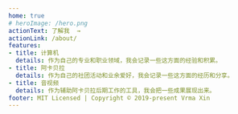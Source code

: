 ```yaml
---
home: true
# heroImage: /hero.png
actionText: 了解我  →
actionLink: /about/
features:
- title: 计算机
  details: 作为自己的专业和职业领域，我会记录一些这方面的经验和积累。
- title: 阿卡贝拉
  details: 作为自己的社团活动和业余爱好，我会记录一些这方面的经历和分享。
- title: 音视频
  details: 作为辅助阿卡贝拉后期工作的工具，我会把一些成果展现出来。
footer: MIT Licensed | Copyright © 2019-present Vrma Xin
---
```

